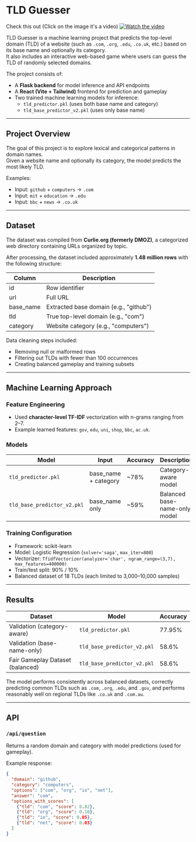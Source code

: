 # TLD Guesser


Check this out (Click on the image it's a video)
[![Watch the video](https://img.youtube.com/vi/XIQxmLpuFYw/maxresdefault.jpg)](https://www.youtube.com/watch?v=XIQxmLpuFYw)

TLD Guesser is a machine learning project that predicts the top-level domain (TLD) of a website (such as `.com`, `.org`, `.edu`, `.co.uk`, etc.) based on its base name and optionally its category.  
It also includes an interactive web-based game where users can guess the TLD of randomly selected domains.

The project consists of:
- A **Flask backend** for model inference and API endpoints
- A **React (Vite + Tailwind)** frontend for prediction and gameplay
- Two trained machine learning models for inference:
  - `tld_predictor.pkl` (uses both base name and category)
  - `tld_base_predictor_v2.pkl` (uses only base name)

---

## Project Overview

The goal of this project is to explore lexical and categorical patterns in domain names.  
Given a website name and optionally its category, the model predicts the most likely TLD.

Examples:
- Input: `github` + `computers` → `.com`
- Input: `mit` + `education` → `.edu`
- Input: `bbc` + `news` → `.co.uk`

---

## Dataset

The dataset was compiled from **Curlie.org (formerly DMOZ)**, a categorized web directory containing URLs organized by topic.

After processing, the dataset included approximately **1.48 million rows** with the following structure:

| Column | Description |
|---------|--------------|
| id | Row identifier |
| url | Full URL |
| base_name | Extracted base domain (e.g., "github") |
| tld | True top-level domain (e.g., "com") |
| category | Website category (e.g., "computers") |

Data cleaning steps included:
- Removing null or malformed rows
- Filtering out TLDs with fewer than 100 occurrences
- Creating balanced gameplay and training subsets

---

## Machine Learning Approach

### Feature Engineering
- Used **character-level TF-IDF** vectorization with n-grams ranging from 2–7.
- Example learned features: `gov`, `edu`, `uni`, `shop`, `bbc`, `ac.uk`.

### Models
| Model | Input | Accuracy | Description |
|--------|--------|-----------|-------------|
| `tld_predictor.pkl` | base_name + category | ~78% | Category-aware model |
| `tld_base_predictor_v2.pkl` | base_name only | ~59% | Balanced base-name-only model |

### Training Configuration
- Framework: scikit-learn
- Model: Logistic Regression (`solver='saga'`, `max_iter=800`)
- Vectorizer: `TfidfVectorizer(analyzer='char', ngram_range=(3,7), max_features=400000)`
- Train/test split: 90% / 10%
- Balanced dataset of 18 TLDs (each limited to 3,000–10,000 samples)

---

## Results

| Dataset | Model | Accuracy |
|----------|--------|-----------|
| Validation (category-aware) | `tld_predictor.pkl` | 77.95% |
| Validation (base-name-only) | `tld_base_predictor_v2.pkl` | 58.6% |
| Fair Gameplay Dataset (balanced) | `tld_base_predictor_v2.pkl` | 58.6% |

The model performs consistently across balanced datasets, correctly predicting common TLDs such as `.com`, `.org`, `.edu`, and `.gov`, and performs reasonably well on regional TLDs like `.co.uk` and `.com.au`.

---

## API

### `/api/question`
Returns a random domain and category with model predictions (used for gameplay).

Example response:
```json
{
  "domain": "github",
  "category": "computers",
  "options": ["com", "org", "io", "net"],
  "answer": "com",
  "options_with_scores": [
    {"tld": "com", "score": 0.82},
    {"tld": "org", "score": 0.10},
    {"tld": "io", "score": 0.05},
    {"tld": "net", "score": 0.03}
  ]
}
